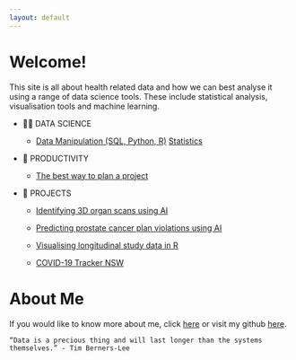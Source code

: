 ```yaml
---
layout: default
---
```


# Welcome!

This site is all about health related data and how we can best analyse it using a range of data science tools. These include statistical analysis, visualisation tools and machine learning.

- 👨‍💻 DATA SCIENCE
  
  - [Data Manipulation (SQL, Python, R)](tutorials-programming-01.md)
    [Statistics](statistics-list.md)

- 🧠 PRODUCTIVITY
  
  - [The best way to plan a project](productivity-project-create.md)

- 📁 PROJECTS
  
  - [Identifying 3D organ scans using AI](https://github.com/philliphungerford/dissertation)
  
  - [Predicting prostate cancer plan violations using AI](https://github.com/philliphungerford/dissertation)
  
  - [Visualising longitudinal study data in R](https://github.com/philliphungerford/ndarc-point-dashboard)
  
  - [COVID-19 Tracker NSW](https://philliphungerford.shinyapps.io/covid-tracker-au-nsw/)

# About Me

If you would like to know more about me, click [here](about.md) or visit my github [here](https://github.com/philliphungerford).

```
“Data is a precious thing and will last longer than the systems themselves.” - Tim Berners-Lee
```
